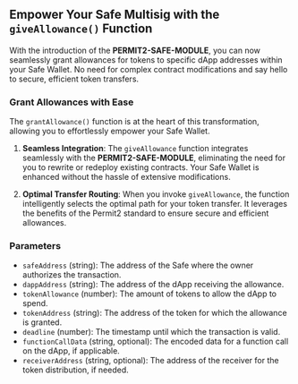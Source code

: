 ## Empower Your Safe Multisig with the `giveAllowance()` Function

With the introduction of the **PERMIT2-SAFE-MODULE**, you can now seamlessly grant allowances for tokens to specific dApp addresses within your Safe Wallet. No need for complex contract modifications and say hello to secure, efficient token transfers.

### Grant Allowances with Ease

The `grantAllowance()` function is at the heart of this transformation, allowing you to effortlessly empower your Safe Wallet.

1. **Seamless Integration**: The `giveAllowance` function integrates seamlessly with the **PERMIT2-SAFE-MODULE**, eliminating the need for you to rewrite or redeploy existing contracts. Your Safe  Wallet is enhanced without the hassle of extensive modifications.

2. **Optimal Transfer Routing**: When you invoke `giveAllowance`, the function intelligently selects the optimal path for your token transfer. It leverages the benefits of the Permit2 standard to ensure secure and efficient allowances.


### Parameters

- `safeAddress` (string): The address of the Safe where the owner authorizes the transaction.
- `dappAddress` (string): The address of the dApp receiving the allowance.
- `tokenAllowance` (number): The amount of tokens to allow the dApp to spend.
- `tokenAddress` (string): The address of the token for which the allowance is granted.
- `deadline` (number): The timestamp until which the transaction is valid.
- `functionCallData` (string, optional): The encoded data for a function call on the dApp, if applicable.
- `receiverAddress` (string, optional): The address of the receiver for the token distribution, if needed.